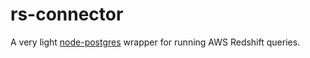# rs-connector
A very light [node-postgres](https://github.com/brianc/node-postgres) wrapper for running AWS Redshift queries.